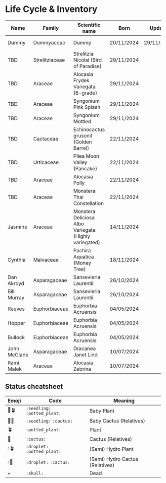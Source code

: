 # Life Cycle & Inventory

| Name | Family | Scientific name | Born | Update | Status | Semihydro conversion | Remarks |
| --- | --- | --- | --- | --- | --- | --- | --- |
| Dummy | Dummyaceae | Dummy | 20/11/2024 | 29/11/2024 | :seedling: | 30/11/2024 | Something special |
| TBD | Strelitziaceae | Strelitzia Nicolai (Bird of Paradise) | 29/11/2024 |  | 🌱🪴 |  |  |
| TBD | Araceae | Alocasia Frydek Variegata (B-grade) | 29/11/2024 |  | 🌱🪴 |  |  |
| TBD | Araceae | Syngonium Pink Splash | 29/11/2024 |  | 🌱🪴 |  |  |
| TBD | Araceae | Syngonium Mottled | 29/11/2024 |  | 🌱🪴 |  |  |
| TBD | Cactaceae | Echinocactus grusonil (Golden Barrel) | 22/11/2024 |  | 🌱🌵 |  |  |
| TBD | Urticaceae | Pilea Moon Valley (Pancake) | 22/11/2024 |  | 🌱🪴 |  |  |
| TBD | Araceae | Alocasia Polly | 22/11/2024 |  | 🌱🪴 |  |  |
| TBD | Araceae | Monstera Thai Constellation |  22/11/2024 |  | 🌱🪴 |  |  |
| Jasmine | Araceae | Monstera Deliciosa Albo Variegata (Highly variegated) | 14/11/2024 |  | 🪴 |  |  |
| Cynthia | Malvaceae | Pachira Aquatica (Money Tree) | 18/11/2024 |  | 🪴 |  |  |
| Dan Akroyd | Asparagaceae | Sansevieria Laurentii | 26/10/2024 |  | 🪴 |  |  |
| Bill Murray | Asparagaceae | Sansevieria Laurentii | 26/10/2024 |  | 🪴 |  |  |
| Reeves | Euphorbiaceae | Euphorbia Acruensis | 04/05/2024 |  | 🌱🌵 |  |  |
| Hopper | Euphorbiaceae | Euphorbia Acruensis | 04/05/2024 |  | 🌱🌵 |  |  |
| Bullock | Euphorbiaceae | Euphorbia Acruensis | 04/05/2024 |  | 🌵 |  |  |
| John McClane | Asparagaceae | Dracanea Janet Lind | 10/07/2024 |  | 🪴 |  |  |
| Rami Malek | Araceae | Alocasia Zebrina | 10/07/2024 |  | 🪴 |  |  |


## Status cheatsheet

| Emoji | Code | Meaning |
| --- | --- | --- |
| 🌱🪴 | `:seedling:` `:potted_plant:` | Baby Plant |
| 🌱🌵 | `:seedling:` `:cactus:` | Baby Cactus (Relatives) |
| 🪴 | `:potted_plant:` | Plant |
| 🌵 | `:cactus:` | Cactus (Relatives) |
| 💧🪴 | `:droplet:` `:potted_plant:` | (Semi) Hydro Plant |
| 💧🌵 | `:droplet:` `:cactus:` | (Semi) Hydro Cactus (Relatives) |
| 💀 | `:skull:` | Dead |
